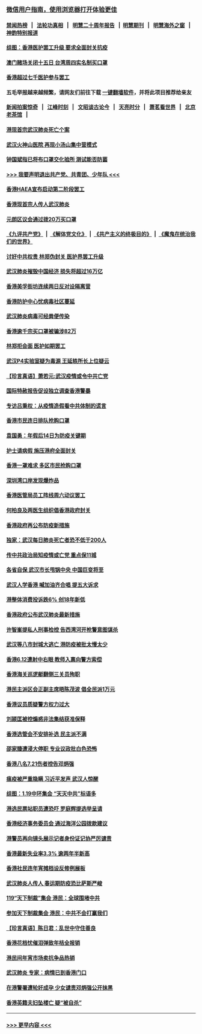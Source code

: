 ### [微信用户指南，使用浏览器打开体验更佳](https://github.com/gfw-breaker/banned-news1/blob/master/indexes/wechat-guide.md?t=0)
#### [禁闻热榜](热点新闻.md?t=0)  &nbsp;&nbsp;|&nbsp;&nbsp; [法轮功真相](https://github.com/gfw-breaker/truth/blob/master/README.md?t=0) &nbsp;&nbsp;|&nbsp;&nbsp; [明慧二十周年报告](https://github.com/gfw-breaker/mh-reports/blob/master/README.md?t=0) &nbsp;&nbsp;|&nbsp;&nbsp;[明慧期刊](https://github.com/gfw-breaker/mh-qikan) &nbsp;&nbsp;|&nbsp;&nbsp; [明慧海外之窗](https://github.com/gfw-breaker/mh-news/blob/master/README.md?t=0) &nbsp;&nbsp;|&nbsp;&nbsp; [神韵特别报道](https://github.com/gfw-breaker/mh-news/blob/master/shenyun.md?t=0)
#### [组图：香港医护罢工升级 要求全面封关抗疫](../pages/nsc415/n11844107.md?t=02051322) 
#### [澳门赌场关闭十五日 台湾周四实名制买口罩](../pages/nsc415/n11845083.md?t=02051322) 
#### [香港超过七千医护参与罢工](../pages/nsc415/n11845051.md?t=02051322) 
#### 五毛举报越来越频繁，请网友们前往下载 [一键翻墙软件](https://github.com/gfw-breaker/ssr-accounts)，并将此项目推荐给亲友
#### [新闻拍案惊奇](https://github.com/gfw-breaker/banned-news1/blob/master/pages/link4.md) &nbsp;&nbsp;|&nbsp;&nbsp; [江峰时刻](https://github.com/gfw-breaker/banned-news1/blob/master/pages/link4.md) &nbsp;&nbsp;|&nbsp;&nbsp; [文昭谈古论今](https://github.com/gfw-breaker/banned-news1/blob/master/pages/link4.md) &nbsp;&nbsp;|&nbsp;&nbsp; [天亮时分](https://github.com/gfw-breaker/banned-news1/blob/master/pages/link4.md) &nbsp;&nbsp;|&nbsp;&nbsp; [萧茗看世界](https://github.com/gfw-breaker/banned-news1/blob/master/pages/link4.md) &nbsp;&nbsp;|&nbsp;&nbsp; [北京老茶馆](https://github.com/gfw-breaker/banned-news1/blob/master/pages/link4.md) &nbsp;&nbsp;|&nbsp;&nbsp; 
#### [港现首宗武汉肺炎死亡个案](../pages/nsc415/n11844998.md?t=02051322) 
#### [武汉火神山医院 再现小汤山集中营模式](../pages/nsc415/n11844763.md?t=02051322) 
#### [钟国斌指已将布口罩交化验所 测试能否防菌](../pages/nsc415/n11842783.md?t=02051322) 
#### [>>> 我要声明退出共产党、共青团、少年队 <<<](https://github.com/begood0513/goodnews/blob/master/quit/letter.md) 
#### [香港HAEA宣布启动第二阶段罢工](../pages/nsc415/n11842723.md?t=02051322) 
#### [香港现首宗人传人武汉肺炎](../pages/nsc415/n11842766.md?t=02051322) 
#### [元朗区议会通过拨20万买口罩](../pages/nsc415/n11842754.md?t=02051322) 
#### [《九评共产党》](https://github.com/begood0513/9ping.md/blob/master/README.md) &nbsp;|&nbsp; [《解体党文化》](../../../../jtdwh.md/blob/master/README.md)  &nbsp;|&nbsp; [《共产主义的终极目的》](../../../../gczydzjmd.md/blob/master/README.md) &nbsp;|&nbsp; [《魔鬼在统治我们的世界》](../../../../mgztzwmdsj.md/blob/master/README.md) 
#### [讨好中共权贵 林郑伪封关 医护界罢工升级](../pages/nsc415/n11842359.md?t=02051322) 
#### [武汉肺炎摧毁中国经济 损失将超过16万亿](../pages/nsc415/n11839723.md?t=02051322) 
#### [香港美孚街坊连续两日反对设隔离营](../pages/nsc415/n11839962.md?t=02051322) 
#### [香港防护中心忧病毒社区蔓延](../pages/nsc415/n11839933.md?t=02051322) 
#### [武汉肺炎病毒可经粪便传染](../pages/nsc415/n11839939.md?t=02051322) 
#### [香港逾千宗买口罩被骗涉82万](../pages/nsc415/n11839914.md?t=02051322) 
#### [林郑拒会面 医护如期罢工](../pages/nsc415/n11839892.md?t=02051322) 
#### [武汉P4实验室疑为毒源 王延轶所长上位疑云](../pages/nsc415/n11835543.md?t=02051322) 
#### [【珍言真语】萧若元:武汉疫情或令中共亡党](../pages/nsc415/n11829394.md?t=02051322) 
#### [国际特赦报告促设独立调查香港警暴](../pages/nsc415/n11833845.md?t=02051322) 
#### [专访吕秉权：从疫情造假看中共体制的谎言](../pages/nsc415/n11833813.md?t=02051322) 
#### [香港市民连日排队抢购口罩](../pages/nsc415/n11833794.md?t=02051322) 
#### [袁国勇：年假后14日为防疫关键期](../pages/nsc415/n11831088.md?t=02051322) 
#### [护士请病假 施压港府全面封关](../pages/nsc415/n11831030.md?t=02051322) 
#### [香港一罩难求 多区市民抢购口罩](../pages/nsc415/n11831002.md?t=02051322) 
#### [深圳湾口岸发现爆炸品](../pages/nsc415/n11828802.md?t=02051322) 
#### [香港医管局员工阵线周六动议罢工](../pages/nsc415/n11828762.md?t=02051322) 
#### [何柏良及两医生组织倡香港政府封关](../pages/nsc415/n11828749.md?t=02051322) 
#### [香港政府再公布防疫新措施](../pages/nsc415/n11828716.md?t=02051322) 
#### [独家：武汉每日肺炎死亡者恐不低于200人](../pages/nsc415/n11828240.md?t=02051322) 
#### [传中共政治局知疫情或亡党 重点保11城](../pages/nsc415/n11828145.md?t=02051322) 
#### [各省自保 武汉市长甩锅中央 中国巨变将至](../pages/nsc415/n11828021.md?t=02051322) 
#### [武汉人学香港 喊加油齐合唱 提五大诉求](../pages/nsc415/n11827046.md?t=02051322) 
#### [港整体消费投诉跌6% 创18年新低](../pages/nsc415/n11817280.md?t=02051322) 
#### [香港政府公布武汉肺炎最新措施](../pages/nsc415/n11817152.md?t=02051322) 
#### [许智峯提私人刑事检控 告西湾河开枪警意图谋杀](../pages/nsc415/n11817132.md?t=02051322) 
#### [武汉等八市封城大逃亡 港防疫被批太慢太少](../pages/nsc415/n11817058.md?t=02051322) 
#### [香港6.12遭射中右眼 教师入禀向警方索偿](../pages/nsc415/n11814678.md?t=02051322) 
#### [香港海关巡逻艇翻侧三关员殉职](../pages/nsc415/n11814604.md?t=02051322) 
#### [港民主派区会正副主席晤陈茂波 倡全民派1万元](../pages/nsc415/n11814582.md?t=02051322) 
#### [香港议员质疑警方权力过大](../pages/nsc415/n11814560.md?t=02051322) 
#### [刘颕匡被控煽惑非法集结获准保释](../pages/nsc415/n11811727.md?t=02051322) 
#### [香港选管会不安排补选 民主派不满](../pages/nsc415/n11811691.md?t=02051322) 
#### [邵家臻遭浸大停职 专业议政批白色恐怖](../pages/nsc415/n11811670.md?t=02051322) 
#### [香港八名7.21伤者控告邓炳强](../pages/nsc415/n11811623.md?t=02051322) 
#### [瘟疫被严重隐瞒 习近平发声 武汉人惊醒](../pages/nsc415/n11811186.md?t=02051322) 
#### [组图：1.19中环集会 “天灭中共”标语多](../pages/nsc415/n11809514.md?t=02051322) 
#### [港选民票站职员遭恐吓 罗庭辉提选举呈请](../pages/nsc415/n11808914.md?t=02051322) 
#### [香港经济事务委员会 通过海洋公园拨款建议](../pages/nsc415/n11808906.md?t=02051322) 
#### [港警员再向镜头展示记者身份证记协严厉谴责](../pages/nsc415/n11808888.md?t=02051322) 
#### [香港最新失业率3.3% 逾两年半新高](../pages/nsc415/n11808887.md?t=02051322) 
#### [香港社民连年宵摊档设反修例展板](../pages/nsc415/n11808857.md?t=02051322) 
#### [武汉肺炎人传人 春运期防疫恐比萨斯严峻](../pages/nsc415/n11808739.md?t=02051322) 
#### [119“天下制裁”集会 港民：全球围堵中共](../pages/nsc415/n11806318.md?t=02051322) 
#### [参加天下制裁集会 港民：中共不会打赢我们](../pages/nsc415/n11806596.md?t=02051322) 
#### [【珍言真语】陈日君：乱世中守住善良](../pages/nsc415/n11806247.md?t=02051322) 
#### [香港花档忧催泪弹致年桔全报销](../pages/nsc415/n11806130.md?t=02051322) 
#### [港民间年宵市场卖抗争品热销](../pages/nsc415/n11806073.md?t=02051322) 
#### [武汉肺炎 专家：病情已到香港门口](../pages/nsc415/n11806020.md?t=02051322) 
#### [在港警署遭轮奸成孕 少女谴责邓炳强公开抹黑](../pages/nsc415/n11805981.md?t=02051322) 
#### [香港英籍夫妇坠楼亡 疑“被自杀”](../pages/nsc415/n11805937.md?t=02051322) 

----
#### [ >>> 更早内容 <<< ](../indexes/nsc415-earlier.md)
